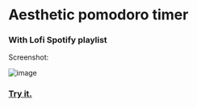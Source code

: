 # Aesthetic pomodoro timer
### With Lofi Spotify playlist

Screenshot: 

![image](https://github.com/user-attachments/assets/122655b2-67a5-47bd-9c43-f6ebc38a7fdb)



### [Try it.](https://mgdvp.github.io)
